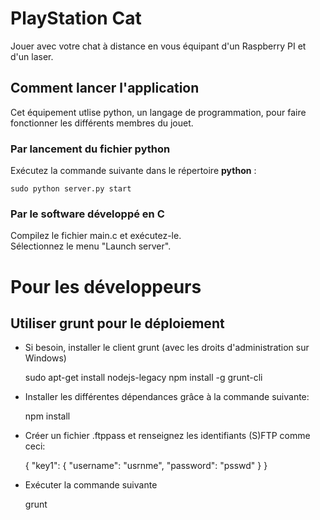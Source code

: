 # PlayStation Cat

Jouer avec votre chat à distance en vous équipant d'un Raspberry PI et d'un laser.

## Comment lancer l'application

Cet équipement utlise python, un langage de programmation, pour faire fonctionner les différents membres du jouet.

### Par lancement du fichier python

Exécutez la commande suivante dans le répertoire **python** :

	sudo python server.py start

### Par le software développé en C

Compilez le fichier main.c et exécutez-le.  
Sélectionnez le menu "Launch server".



# Pour les développeurs

## Utiliser grunt pour le déploiement

- Si besoin, installer le client grunt (avec les droits d'administration sur Windows)


	sudo apt-get install nodejs-legacy
	npm install -g grunt-cli


- Installer les différentes dépendances grâce à la commande suivante:


	npm install

- Créer un fichier .ftppass et renseignez les identifiants (S)FTP comme ceci:


	{
		"key1": {
			"username": "usrnme",
			"password": "psswd"
		}
	}

- Exécuter la commande suivante


	grunt
